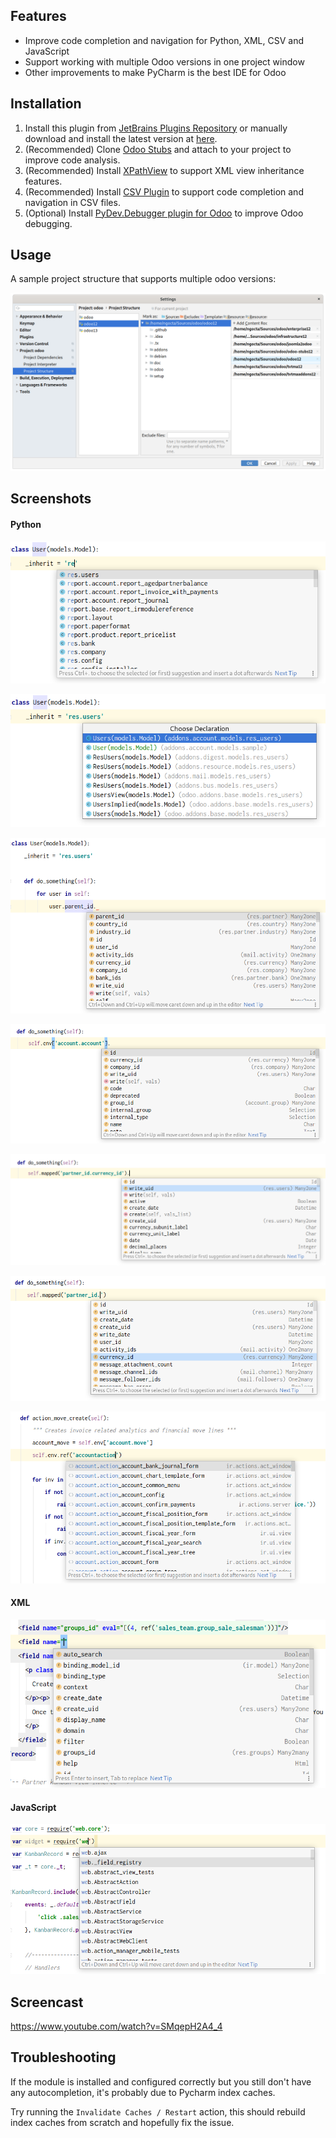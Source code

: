 ## Features
* Improve code completion and navigation for Python, XML, CSV and JavaScript
* Support working with multiple Odoo versions in one project window
* Other improvements to make PyCharm is the best IDE for Odoo

## Installation
1. Install this plugin from [JetBrains Plugins Repository](https://plugins.jetbrains.com/plugin/13499-pycharm-odoo)
or manually download and install the latest version at [here](https://github.com/trinhanhngoc/pycharm-odoo/releases).
2. (Recommended) Clone [Odoo Stubs](https://github.com/trinhanhngoc/odoo-stubs) and attach to your project to improve code analysis.
3. (Recommended) Install [XPathView](https://plugins.jetbrains.com/plugin/12478-xpathview--xslt) to support XML view inheritance features.
4. (Recommended) Install [CSV Plugin](https://plugins.jetbrains.com/plugin/10037-csv-plugin) to support code completion and navigation in CSV files.
5. (Optional) Install [PyDev.Debugger plugin for Odoo](https://github.com/trinhanhngoc/pydevd-odoo) to improve Odoo debugging.

## Usage
A sample project structure that supports multiple odoo versions:

![Project Structure](images/project-structure.png)

## Screenshots
#### Python
![Model name completion](images/model-name-completion.png)

![Go to model declaration](images/go-to-model-declaration.png)

![Model member completion](images/model-member-completion-1.png)

![Model member completion](images/model-member-completion-2.png)

![Model member completion](images/model-member-completion-3.png)

![Field path completion](images/field-path-completion.png)

![XML ID completion](images/xml-id-completion.png)

#### XML
![XML completion](images/xml-completion.png)

#### JavaScript
![JavaScript completion](images/js-completion.png)

## Screencast
https://www.youtube.com/watch?v=SMqepH2A4_4

## Troubleshooting

If the module is installed and configured correctly but you still don't have any autocompletion, it's probably due to Pycharm index caches.

Try running the `Invalidate Caches / Restart` action, this should rebuild index caches from scratch and hopefully fix the issue.
